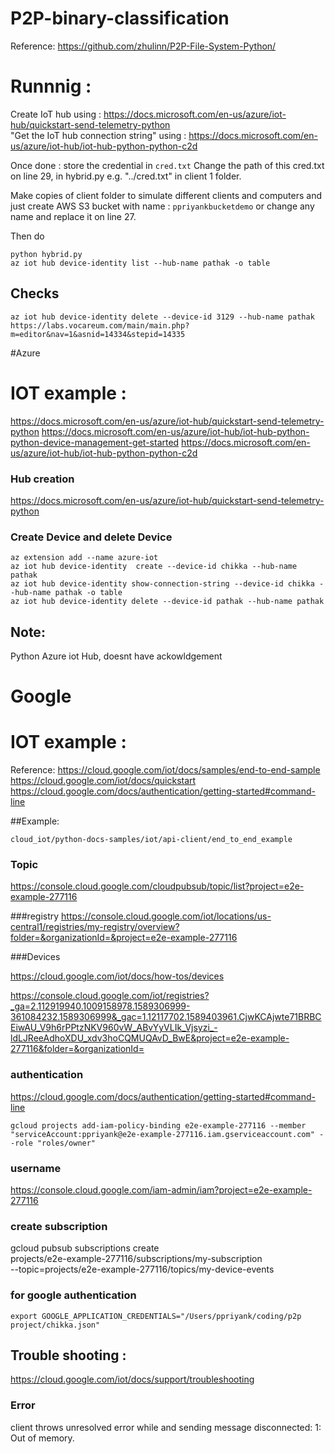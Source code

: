 # P2P-binary-classification

Reference: https://github.com/zhulinn/P2P-File-System-Python/


# Runnnig :

Create IoT hub using : https://docs.microsoft.com/en-us/azure/iot-hub/quickstart-send-telemetry-python  
"Get the IoT hub connection string" using : https://docs.microsoft.com/en-us/azure/iot-hub/iot-hub-python-python-c2d

Once done : store the credential in `cred.txt`
Change the path of this cred.txt on line 29, in hybrid.py e.g. "../cred.txt" in client 1 folder. 

Make copies of client folder to simulate different clients and computers and just create AWS S3 bucket with name : `ppriyankbucketdemo` or change any name and replace it on line 27. 

Then do 

`python hybrid.py`    
`az iot hub device-identity list --hub-name pathak -o table`      

## Checks 

`az iot hub device-identity delete --device-id 3129 --hub-name pathak`  
`https://labs.vocareum.com/main/main.php?m=editor&nav=1&asnid=14334&stepid=14335`



#Azure
# IOT example :
https://docs.microsoft.com/en-us/azure/iot-hub/quickstart-send-telemetry-python
https://docs.microsoft.com/en-us/azure/iot-hub/iot-hub-python-python-device-management-get-started
https://docs.microsoft.com/en-us/azure/iot-hub/iot-hub-python-python-c2d

### Hub creation 
https://docs.microsoft.com/en-us/azure/iot-hub/quickstart-send-telemetry-python

### Create Device and delete Device
```
az extension add --name azure-iot
az iot hub device-identity  create --device-id chikka --hub-name pathak
az iot hub device-identity show-connection-string --device-id chikka --hub-name pathak -o table
az iot hub device-identity delete --device-id pathak --hub-name pathak
```

## Note:
Python Azure iot Hub, doesnt have ackowldgement 

# Google
# IOT example :

Reference: https://cloud.google.com/iot/docs/samples/end-to-end-sample
https://cloud.google.com/iot/docs/quickstart
https://cloud.google.com/docs/authentication/getting-started#command-line

##Example:

```cloud_iot/python-docs-samples/iot/api-client/end_to_end_example```


### Topic
https://console.cloud.google.com/cloudpubsub/topic/list?project=e2e-example-277116

###registry
https://console.cloud.google.com/iot/locations/us-central1/registries/my-registry/overview?folder=&organizationId=&project=e2e-example-277116

###Devices


https://cloud.google.com/iot/docs/how-tos/devices  

https://console.cloud.google.com/iot/registries?_ga=2.112919940.1009158978.1589306999-361084232.1589306999&_gac=1.12117702.1589403961.CjwKCAjwte71BRBCEiwAU_V9h6rPPtzNKV960vW_ABvYyVLIk_Vjsyzi_-ldLJReeAdhoXDU_xdv3hoCQMUQAvD_BwE&project=e2e-example-277116&folder=&organizationId=

### authentication 
https://cloud.google.com/docs/authentication/getting-started#command-line  

```gcloud projects add-iam-policy-binding e2e-example-277116 --member "serviceAccount:ppriyank@e2e-example-277116.iam.gserviceaccount.com" --role "roles/owner"```


### username 
https://console.cloud.google.com/iam-admin/iam?project=e2e-example-277116

### create subscription 
gcloud pubsub subscriptions create \
    projects/e2e-example-277116/subscriptions/my-subscription \
    --topic=projects/e2e-example-277116/topics/my-device-events


### for google authentication 

```export GOOGLE_APPLICATION_CREDENTIALS="/Users/ppriyank/coding/p2p project/chikka.json"```


## Trouble shooting : 

https://cloud.google.com/iot/docs/support/troubleshooting


### Error 
client throws unresolved error while and sending message  disconnected: 1: Out of memory.




